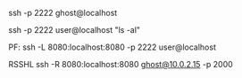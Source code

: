 ssh -p 2222 ghost@localhost

ssh -p 2222 user@localhost "ls -al"

PF:
ssh -L 8080:localhost:8080 -p 2222 user@localhost

RSSHL
ssh -R 8080:localhost:8080 ghost@10.0.2.15 -p 2000